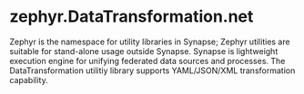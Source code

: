 # zephyr.DataTransformation.net
Zephyr is the namespace for utility libraries in Synapse; Zephyr utilities are suitable for stand-alone usage outside Synapse.  Synapse is lightweight execution engine for unifying federated data sources and processes.  The DataTransformation utilitiy library supports YAML/JSON/XML transformation capability.
